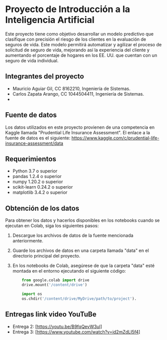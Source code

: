 # Proyecto de Introducción a la Inteligencia Artificial

Este proyecto tiene como objetivo desarrollar un modelo predictivo que clasifique con precisión el riesgo de los clientes en la evaluación de seguros de vida. Este modelo permitirá automatizar y agilizar el proceso de solicitud de seguro de vida, mejorando así la experiencia del cliente y aumentando el porcentaje de hogares en los EE. UU. que cuentan con un seguro de vida individual.

## Integrantes del proyecto

- Mauricio Aguiar Gil, CC 8162210, Ingeniería de Sistemas.
- Carlos Zapata Arango, CC 1044504411, Ingeniería de Sistemas.
-  
## Fuente de datos

Los datos utilizados en este proyecto provienen de una competencia en Kaggle llamada "Prudential Life Insurance Assessment". 
El enlace a la fuente de datos es el siguiente: https://www.kaggle.com/c/prudential-life-insurance-assessment/data


## Requerimientos

- Python 3.7 o superior
- pandas 1.2.4 o superior
- numpy 1.20.2 o superior
- scikit-learn 0.24.2 o superior
- matplotlib 3.4.2 o superior


## Obtención de los datos

Para obtener los datos y hacerlos disponibles en los notebooks cuando se ejecutan en Colab, siga los siguientes pasos:

1. Descargue los archivos de datos de la fuente mencionada anteriormente.
2. Guarde los archivos de datos en una carpeta llamada "data" en el directorio principal del proyecto.
3. En los notebooks de Colab, asegúrese de que la carpeta "data" esté montada en el entorno ejecutando el siguiente código:

      ```python
          from google.colab import drive
          drive.mount('/content/drive')

          import os
          os.chdir('/content/drive/MyDrive/path/to/project').

## Entregas link video YouTuBe

- Entrega 2: [https://youtu.be/B9fqQevW3uI]
- Entrega 3: [https://www.youtube.com/watch?v=id2mZdLI5f4]
